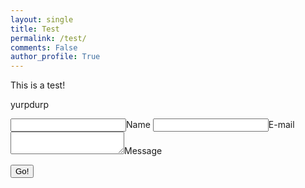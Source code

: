 ```yaml
---
layout: single
title: Test
permalink: /test/
comments: False
author_profile: True
---
```

This is a test!

yurpdurp

<form method="POST" action="https://api.staticman.net/v2/entry/eigenbrot/eigenbrot.github.io/master">
  <input name="options[redirect]" type="hidden" value="http://www.eigenspace.me">
  <!-- e.g. "2016-01-02-this-is-a-post" -->
  <input name="options[slug]" type="hidden" value="{{ page.slug }}">
  <label><input name="fields[name]" type="text">Name</label>
  <label><input name="fields[email]" type="email">E-mail</label>
  <label><textarea name="fields[message]"></textarea>Message</label>
  
  <button type="submit">Go!</button>
</form>